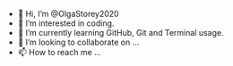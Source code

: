 - 👋 Hi, I’m @OlgaStorey2020
- 👀 I’m interested in coding.
- 🌱 I’m currently learning GitHub, Git and Terminal usage.
- 💞️ I’m looking to collaborate on ...
- 📫 How to reach me ...

<!---
OlgaStorey2020/OlgaStorey2020 is a ✨ special ✨ repository because its `README.md` (this file) appears on your GitHub profile.
You can click the Preview link to take a look at your changes.
--->
